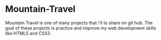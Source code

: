 # Mountain-Travel

Mountain Travel is one of many projects that i'll to share on git hub. The goal of these projects is practice and improve my web development skills like HTML5 and CSS3. 

